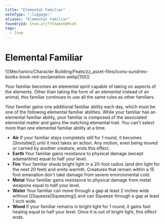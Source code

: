 ```yaml
---
title: "Elemental Familiar"
noteType: ":luggage:"
aliases: "Elemental Familiar"
foundryId: Item.wtjffVXp8ehBMcdX
tags:
  - Item
---
```


# Elemental Familiar
![[Mechanics/Character Building/Feats/zz_asset-files/icons-sundries-books-book-red-exclamation.webp|150]]

Your familiar becomes an elemental spirit capable of taking on aspects of the elements. Other than taking the form of an elemental instead of an animal, this familiar continues to use all the same rules as other familiars.

Your familiar gains one additional familiar ability each day, which must be one of the following elemental familiar abilities. While your familiar has an elemental familiar ability, your familiar is composed of the associated elemental matter and gains the matching elemental trait. You can't select more than one elemental familiar ability at a time.

*   **Air** If your familiar stays completely still for 1 round, it becomes [[Invisible]] until it next takes an action. Any motion, even being moved or carried by another creature, ends this effect.
*   **Earth** Your familiar gains resistance to physical damage (except adamantine) equal to half your level.
*   **Fire** Your familiar sheds bright light in a 20-foot radius (and dim light for the next 20 feet) and emits warmth. Creatures that remain within a 15 foot emanation don't take damage from severe environmental cold.
*   **Metal** Your familiar gains resistance to physical damage from metal weapons equal to half your level.
*   **Water** Your familiar can move through a gap at least 2 inches wide without [[Squeeze|Squeezing]] and can Squeeze through a gap at least 1 inch wide.
*   **Wood** If your familiar remains in bright light for 1 round, it gains fast healing equal to half your level. Once it is out of bright light, this effect ends.
